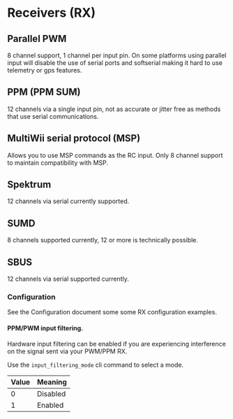 # Receivers (RX)

## Parallel PWM

8 channel support, 1 channel per input pin.  On some platforms using parallel input will disable the use of serial ports
and softserial making it hard to use telemetry or gps features.

## PPM (PPM SUM)

12 channels via a single input pin, not as accurate or jitter free as methods that use serial communications.

## MultiWii serial protocol (MSP)

Allows you to use MSP commands as the RC input.  Only 8 channel support to maintain compatibility with MSP.

## Spektrum

12 channels via serial currently supported.

## SUMD

8 channels supported currently, 12 or more is technically possible.

## SBUS

12 channels via serial supported currently.

 
### Configuration

See the Configuration document some some RX configuration examples.

#### PPM/PWM input filtering.

Hardware input filtering can be enabled if you are experiencing interference on the signal sent via your PWM/PPM RX.

Use the `input_filtering_mode` cli command to select a mode.

| Value | Meaning   |
| ----- | --------- |
| 0     | Disabled  |
| 1     | Enabled   |

